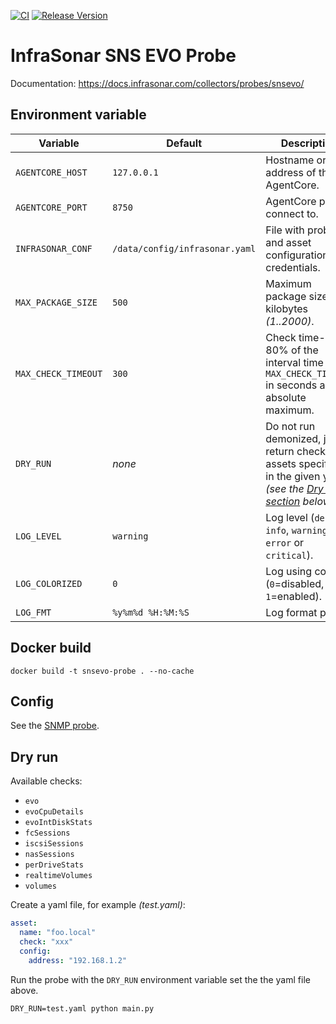 [![CI](https://github.com/infrasonar/snsevo-probe/workflows/CI/badge.svg)](https://github.com/infrasonar/snsevo-probe/actions)
[![Release Version](https://img.shields.io/github/release/infrasonar/snsevo-probe)](https://github.com/infrasonar/snsevo-probe/releases)

# InfraSonar SNS EVO Probe

Documentation: https://docs.infrasonar.com/collectors/probes/snsevo/

## Environment variable

Variable            | Default                        | Description
------------------- | ------------------------------ | ------------
`AGENTCORE_HOST`    | `127.0.0.1`                    | Hostname or Ip address of the AgentCore.
`AGENTCORE_PORT`    | `8750`                         | AgentCore port to connect to.
`INFRASONAR_CONF`   | `/data/config/infrasonar.yaml` | File with probe and asset configuration like credentials.
`MAX_PACKAGE_SIZE`  | `500`                          | Maximum package size in kilobytes _(1..2000)_.
`MAX_CHECK_TIMEOUT` | `300`                          | Check time-out is 80% of the interval time with `MAX_CHECK_TIMEOUT` in seconds as absolute maximum.
`DRY_RUN`           | _none_                         | Do not run demonized, just return checks and assets specified in the given yaml _(see the [Dry run section](#dry-run) below)_.
`LOG_LEVEL`         | `warning`                      | Log level (`debug`, `info`, `warning`, `error` or `critical`).
`LOG_COLORIZED`     | `0`                            | Log using colors (`0`=disabled, `1`=enabled).
`LOG_FMT`           | `%y%m%d %H:%M:%S`              | Log format prefix.

## Docker build

```
docker build -t snsevo-probe . --no-cache
```

## Config

See the [SNMP probe](https://github.com/infrasonar/snmp-probe#config).

## Dry run

Available checks:
- `evo`
- `evoCpuDetails`
- `evoIntDiskStats`
- `fcSessions`
- `iscsiSessions`
- `nasSessions`
- `perDriveStats`
- `realtimeVolumes`
- `volumes`

Create a yaml file, for example _(test.yaml)_:

```yaml
asset:
  name: "foo.local"
  check: "xxx"
  config:
    address: "192.168.1.2"
```

Run the probe with the `DRY_RUN` environment variable set the the yaml file above.

```
DRY_RUN=test.yaml python main.py
```
